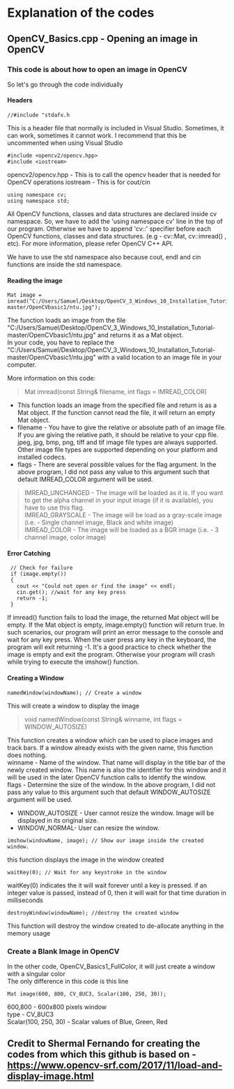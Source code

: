 # Explanation of the codes

## OpenCV_Basics.cpp - Opening an image in OpenCV

### This code is about how to open an image in OpenCV

So let's go through the code individually

#### Headers
```
//#include "stdafx.h
```
This is a header file that normally is included in Visual Studio. Sometimes, it can work, sometimes it cannot work. I recommend that this be uncommented when using Visual Studio

```
#include <opencv2/opencv.hpp>
#include <iostream>
```
opencv2/opencv.hpp - This is to call the opencv header that is needed for OpenCV operations
iostream - This is for cout/cin

```
using namespace cv;
using namespace std;
```
All OpenCV functions, classes and data structures are declared inside cv namespace. So, we have to add the 'using namespace cv' line in the top of our program. Otherwise we have to append 'cv::' specifier before each OpenCV functions, classes and data structures. (e.g - cv::Mat, cv::imread() , etc). For more information, please refer OpenCV C++ API.

We have to use the std namespace also because cout, endl and cin functions are inside the std namespace.

#### Reading the image
```
Mat image = imread("C:/Users/Samuel/Desktop/OpenCV_3_Windows_10_Installation_Tutorial-master/OpenCVbasic1/ntu.jpg");
```
The function loads an image from the file "C:/Users/Samuel/Desktop/OpenCV_3_Windows_10_Installation_Tutorial-master/OpenCVbasic1/ntu.jpg" and returns it as a Mat object.  
In your code, you have to replace the "C:/Users/Samuel/Desktop/OpenCV_3_Windows_10_Installation_Tutorial-master/OpenCVbasic1/ntu.jpg" with a valid location to an image file in your computer.  

More information on this code:
>Mat imread(const String& filename, int flags = IMREAD_COLOR)

- This function loads an image from the specified file and return is as a Mat object. If the function cannot read the file, it will return an empty Mat object.  
- filename - You have to give the relative or absolute path of an image file. If you are giving the relative path, it should be relative to your cpp file. jpeg, jpg, bmp, png, tiff and tif image file types are always supported. Other image file types are supported depending on your platform and installed codecs.  
- flags - There are several possible values for the flag argument. In the above program, I did not pass any value to this argument such that default IMREAD_COLOR argument will be used.  
>IMREAD_UNCHANGED - The image will be loaded as it is. If you want to get the alpha channel in your input image (if it is available), you have to use this flag.  
>IMREAD_GRAYSCALE - The image will be load as a gray-scale image (i.e. - Single channel image, Black and white image)  
>IMREAD_COLOR - The image will be loaded as a BGR image (i.e. - 3 channel image, color image) <br/>

#### Error Catching
```
 // Check for failure
 if (image.empty()) 
 {
   cout << "Could not open or find the image" << endl;
   cin.get(); //wait for any key press
   return -1;
 }
 ```
If imread() function fails to load the image, the returned Mat object will be empty. If the Mat object is empty, image.empty() function will return true. In such scenarios, our program will print an error message to the console and wait for any key press. When the user press any key in the keyboard, the program will exit returning -1. It's a good practice to check whether the image is empty and exit the program. Otherwise your program will crash while trying to execute the imshow() function.

#### Creating a Window
```
namedWindow(windowName); // Create a window
```
This will create a window to display the image

>void namedWindow(const String& winname, int flags = WINDOW_AUTOSIZE)

This function creates a window which can be used to place images and track bars. If a window already exists with the given name, this function does nothing.  
winname - Name of the window. That name will display in the title bar of the newly created window. This name is also the identifier for this window and it will be used in the later OpenCV function calls to identify the window.  
flags - Determine the size of the window. In the above program, I did not pass any value to this argument such that default WINDOW_AUTOSIZE argument will be used.
- WINDOW_AUTOSIZE - User cannot resize the window. Image will be displayed in its original size. 
- WINDOW_NORMAL- User can resize the window.

```
imshow(windowName, image); // Show our image inside the created window.
```
this function displays the image in the window created

```
waitKey(0); // Wait for any keystroke in the window
```
waitKey(0) indicates the it will wait forever until a key is pressed. if an integer value is passed, instead of 0, then it will wait for that time duration in milliseconds

```
destroyWindow(windowName); //destroy the created window
```
This function will destroy the window created to de-allocate anything in the memory usage

### Create a Blank Image in OpenCV
In the other code, OpenCV_Basics1_FullColor, it will just create a window with a singular color  
The only difference in this code is this line
```
Mat image(600, 800, CV_8UC3, Scalar(100, 250, 30));
```
600,800 - 600x800 pixels window  
type - CV_8UC3  
Scalar(100, 250, 30) - Scalar values of Blue, Green, Red  

## Credit to Shermal Fernando for creating the codes from which this github is based on - https://www.opencv-srf.com/2017/11/load-and-display-image.html
